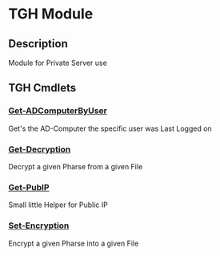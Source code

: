 ﻿---
Module Name: TGH
Module Guid: cbfaeb46-020e-49b9-9c4c-5d9c0b90a995
Download Help Link: https://www.github.com/Kaimodo/TGH/release/TGH/docs/TGH.md
Help Version: 0.0.3
Locale: en-US
---

# TGH Module
## Description
Module for Private Server use

## TGH Cmdlets
### [Get-ADComputerByUser](Get-ADComputerByUser.md)
Get's the AD-Computer the specific user was Last Logged on

### [Get-Decryption](Get-Decryption.md)
Decrypt a given Pharse from a given File

### [Get-PubIP](Get-PubIP.md)
Small little Helper for Public IP

### [Set-Encryption](Set-Encryption.md)
Encrypt a given Pharse into a given File


